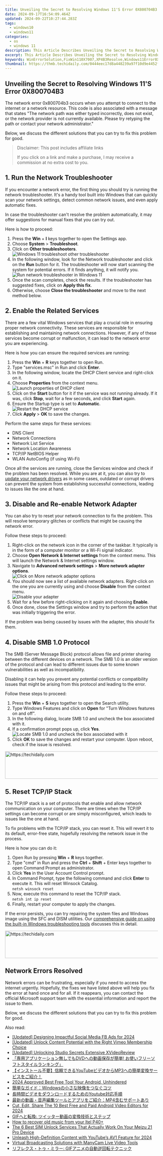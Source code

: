 ```yaml
---
title: Unveiling the Secret to Resolving Windows 11'S Error 0X800704B3
date: 2024-09-17T16:54:09.464Z
updated: 2024-09-22T10:27:44.283Z
tags:
  - windows10
  - windows11
categories:
  - os
  - windows 11
description: This Article Describes Unveiling the Secret to Resolving Windows 11'S Error 0X800704B3
excerpt: This Article Describes Unveiling the Secret to Resolving Windows 11'S Error 0X800704B3
keywords: WinErrorSolution,FixWin110X7007,XP4B3Resolve,Windows11Error0X800,XP0x800704b3Fix,ResolveWindows11X7,Win110XErrorSolution
thumbnail: https://thmb.techidaily.com/0444eec17d8a448239a97f10d9e4452f293a188f566a19e1bcefd1ff9d258319.jpg
---
```


## Unveiling the Secret to Resolving Windows 11'S Error 0X800704B3

 The network error 0x800704b3 occurs when you attempt to connect to the internet or a network resource. This code is also associated with a message that states "The network path was either typed incorrectly, does not exist, or the network provider is not currently available. Please try retyping the path or contact your network administrator."

 Below, we discuss the different solutions that you can try to fix this problem for good.

>  Disclaimer: This post includes affiliate links
>
>  If you click on a link and make a purchase, I may receive a commission at no extra cost to you.
>

## 1\. Run the Network Troubleshooter

 If you encounter a network error, the first thing you should try is running the network troubleshooter. It's a handy tool built into Windows that can quickly scan your network settings, detect common network issues, and even apply automatic fixes.

 In case the troubleshooter can't resolve the problem automatically, it may offer suggestions for manual fixes that you can try out.

 Here is how to proceed:

1. Press the **Win** \+ **I** keys together to open the Settings app.
2. Choose **System** \> **Troubleshoot**.
3. Click on **Other troubleshooters**.  
![Windows 11 troubleshoot other troubleshooter](https://static1.makeuseofimages.com/wordpress/wp-content/uploads/2022/11/Windows-11-troubleshoot-other-troubleshooter.jpg)
4. In the following window, look for the Network troubleshooter and click on the **Run** button for it. The troubleshooter will now start scanning the system for potential errors. If it finds anything, it will notify you.  
![Run network troubleshooter in Windows 11](https://static1.makeuseofimages.com/wordpress/wp-content/uploads/2023/01/run-troubleshooter-1.jpg)
5. Once the scan completes, check the results. If the troubleshooter has suggested fixes, click on **Apply this fix**.
6. Otherwise, choose **Close the troubleshooter** and move to the next method below.

## 2\. Enable the Related Services

 There are a few vital Windows services that play a crucial role in ensuring proper network connectivity. These services are responsible for establishing and maintaining network connections. However, if any of these services become corrupt or malfunction, it can lead to the network error you are experiencing.

 Here is how you can ensure the required services are running:

1. Press the **Win** \+ **R** keys together to open Run.
2. Type "services.msc" in Run and click **Enter**.
3. In the following window, locate the DHCP Client service and right-click on it.
4. Choose **Properties** from the context menu.  
![Launch properties of DHCP client](https://static1.makeuseofimages.com/wordpress/wp-content/uploads/2023/07/launch-properties.jpg)
5. Click on the **Start** button for it if the service was not running already. If it was, click **Stop**, wait for a few seconds, and click **Start** again.
6. Ensure the Startup type is set to **Automatic**.  
![Restart the DHCP service](https://static1.makeuseofimages.com/wordpress/wp-content/uploads/2023/07/restart-dhcp-service.jpg)
7. Click **Apply** \> **OK** to save the changes.

 Perform the same steps for these services:

* DNS Client
* Network Connections
* Network List Service
* Network Location Awareness
* TCP/IP NetBIOS Helper
* WLAN AutoConfig (if using Wi-Fi)

 Once all the services are running, close the Services window and check if the problem has been resolved. While you are at it, you can also try to [update your network drivers](https://www.makeuseof.com/tag/find-replace-outdated-windows-drivers/) as in some cases, outdated or corrupt drivers can prevent the system from establishing successful connections, leading to issues like the one at hand.

## 3\. Disable and Re-enable Network Adapter

 You can also try to reset your network connection to fix the problem. This will resolve temporary glitches or conflicts that might be causing the network error.

 Follow these steps to proceed:

1. Right-click on the network icon in the corner of the taskbar. It typically is in the form of a computer monitor or a Wi-Fi signal indicator.
2. Choose **Open Network & Internet settings** from the context menu. This will launch the Network & Internet settings window.
3. Navigate to **Advanced network settings** \> **More network adapter options**.  
![Click on More network adapter options](https://static1.makeuseofimages.com/wordpress/wp-content/uploads/2023/07/more-network-adapter-options.jpg)
4. You should now see a list of available network adapters. Right-click on the one you are currently using and choose **Disable** from the context menu.  
![Disable your adapter](https://static1.makeuseofimages.com/wordpress/wp-content/uploads/2023/07/disable-adapter.jpg)
5. Wait for a few before right-clicking on it again and choosing **Enable**.
6. Once done, close the Settings window and try to perform the action that was initially triggering the error.

 If the problem was being caused by issues with the adapter, this should fix them.

## 4\. Disable SMB 1.0 Protocol

 The SMB (Server Message Block) protocol allows file and printer sharing between the different devices on a network. The SMB 1.0 is an older version of the protocol and can lead to different issues due to some known vulnerabilities as well as incompatibility.

 Disabling it can help you prevent any potential conflicts or compatibility issues that might be arising from this protocol and leading to the error.

 Follow these steps to proceed:

1. Press the **Win** \+ **S** keys together to open the Search utility.
2. Type Windows Features and click on **Open** for "Turn Windows features on and off".
3. In the following dialog, locate SMB 1.0 and uncheck the box associated with it.
4. If a confirmation prompt pops up, click **Yes**.  
![Locate SMB 1.0 and uncheck the box associated with it](https://static1.makeuseofimages.com/wordpress/wp-content/uploads/2023/07/disable-smb-protocol.jpg)
5. Click **OK** to save the changes and restart your computer. Upon reboot, check if the issue is resolved.

<!-- affiliate ads begin -->
<a href="https://review-au.sjv.io/c/5597632/2098702/14409" target="_top" id="2098702">
  <img src="//a.impactradius-go.com/display-ad/14409-2098702" border="0" alt="https://techidaily.com" width="728" height="90"/>
</a>
<img height="0" width="0" src="https://review-au.sjv.io/i/5597632/2098702/14409" style="position:absolute;visibility:hidden;" border="0" />
<!-- affiliate ads end -->

## 5\. Reset TCP/IP Stack

 The TCP/IP stack is a set of protocols that enable and allow network communication on your computer. There are times when the TCP/IP settings can become corrupt or are simply misconfigured, which leads to issues like the one at hand.

 To fix problems with the TCP/IP stack, you can reset it. This will revert it to its default, error-free state, hopefully resolving the network issue in the process.

 Here is how you can do it:

1. Open Run by pressing **Win** \+ **R** keys together.
2. Type "cmd" in Run and press the **Ctrl** \+ **Shift** \+ Enter keys together to open Command Prompt as administrator.
3. Click **Yes** in the User Account Control prompt.
4. In Command Prompt, type the following command and click **Enter** to execute it. This will reset Winsock Catalog.  
`netsh winsock reset`
5. Now, execute this command to reset the TCP/IP stack.  
`​​​​​​​netsh int ip reset`
6. Finally, restart your computer to apply the changes.

 If the error persists, you can try repairing the system files and Windows image using the SFC and DISM utilities. Our [comprehensive guide on using the built-in Windows troubleshooting tools](https://www.makeuseof.com/windows-built-in-repair-tools/) discusses this in detail.

<!-- affiliate ads begin -->
<a href="https://ephamedtechinc.pxf.io/c/5597632/2136622/26400" target="_top" id="2136622">
  <img src="//a.impactradius-go.com/display-ad/26400-2136622" border="0" alt="https://techidaily.com" width="728" height="90"/>
</a>
<img height="0" width="0" src="https://ephamedtechinc.pxf.io/i/5597632/2136622/26400" style="position:absolute;visibility:hidden;" border="0" />
<!-- affiliate ads end -->

## Network Errors Resolved

 Network errors can be frustrating, especially if you need to access the internet urgently. Hopefully, the fixes we have listed above will help you fix the error at hand once and for all. If it reappears, you can contact the official Microsoft support team with the essential information and report the issue to them.

 Below, we discuss the different solutions that you can try to fix this problem for good.

<ins class="adsbygoogle"
      style="display:block"
      data-ad-client="ca-pub-7571918770474297"
      data-ad-slot="8358498916"
      data-ad-format="auto"
      data-full-width-responsive="true"></ins>
    

<span class="atpl-alsoreadstyle">Also read:</span>
<div><ul>
<li><a href="https://facebook-video-recording.techidaily.com/updated-designing-impactful-social-media-fb-ads-for-2024/"><u>[Updated] Designing Impactful Social Media FB Ads for 2024</u></a></li>
<li><a href="https://vimeo-videos.techidaily.com/updated-unlock-content-potential-with-the-right-vimeo-membership-choice/"><u>[Updated] Unlock Content Potential with the Right Vimeo Membership Choice</u></a></li>
<li><a href="https://some-guidance.techidaily.com/updated-unlocking-studio-secrets-extensive-xvideoreview/"><u>[Updated] Unlocking Studio Secrets Extensive XVideoReview</u></a></li>
<li><a href="https://win11.techidaily.com/1726026820911-dvd/"><u>「専用アプリケーション無しでもDVDへの動画保存が簡単! お使いフリーソフトスタイルランキング」</u></a></li>
<li><a href="https://win11.techidaily.com/1726026941876-youtubemp3/"><u>【インストール不要】信頼できるYouTubeビデオからMP3への簡単変換サービスをご紹介！</u></a></li>
<li><a href="https://screen-sharing-recording.techidaily.com/2024-approved-best-free-tool-your-android-unhindered/"><u>2024 Approved Best Free Tool Your Android, Unhindered</u></a></li>
<li><a href="https://win11.techidaily.com/1726029304127-windows/"><u>簡単なガイド：Windowsの小さな映像をつなぐコツ</u></a></li>
<li><a href="https://win11.techidaily.com/1726027312470-youtube/"><u>長時間ビデオをダウンロードするためのYoutube対応手順</u></a></li>
<li><a href="https://win11.techidaily.com/1726027730928-mp4/"><u>最新の動画・音声編集ツールとアプリをご紹介：MP4含むサポートあり</u></a></li>
<li><a href="https://smart-video-creator.techidaily.com/cut-edit-share-the-10-best-free-and-paid-android-video-editors-for-2024/"><u>Cut, Edit, Share The 10 Best Free and Paid Android Video Editors for 2024</u></a></li>
<li><a href="https://win11.techidaily.com/1726028697750-gif/"><u>GIFへと転換: ツイッター動画の変換技術とステップ</u></a></li>
<li><a href="https://blog-min.techidaily.com/how-to-recover-old-music-from-your-itel-p40plus-by-fonelab-android-recover-music/"><u>How to recover old music from your Itel P40+</u></a></li>
<li><a href="https://sim-unlock.techidaily.com/the-6-best-sim-unlock-services-that-actually-work-on-your-meizu-21-pro-device-by-drfone-android/"><u>The 6 Best SIM Unlock Services That Actually Work On Your Meizu 21 Pro Device</u></a></li>
<li><a href="https://eaxpv-info.techidaily.com/unleash-high-definition-content-with-youtubes-av1-feature-for-2024/"><u>Unleash High-Definition Content with YouTube’s AV1 Feature for 2024</u></a></li>
<li><a href="https://vp-tips.techidaily.com/virtual-broadcasting-solutions-with-manycam-live-video-tools/"><u>Virtual Broadcasting Solutions with ManyCam Live Video Tools</u></a></li>
<li><a href="https://win11.techidaily.com/1726027759412-gif/"><u>リフレクス・トゥ・ミラー: GIFアニメの自動逆回転テクニック</u></a></li>
</ul></div>

